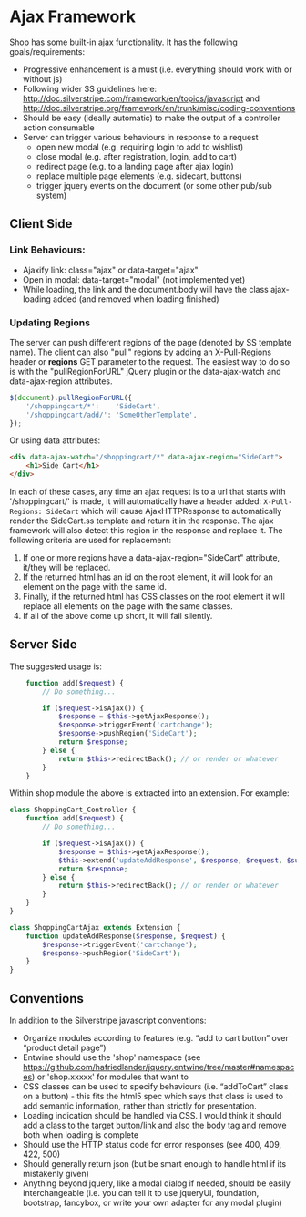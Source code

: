# Ajax Framework

Shop has some built-in ajax functionality. It has the following goals/requirements:

- Progressive enhancement is a must (i.e. everything should work with or without js)
- Following wider SS guidelines here: http://doc.silverstripe.com/framework/en/topics/javascript
  and http://doc.silverstripe.org/framework/en/trunk/misc/coding-conventions
- Should be easy (ideally automatic) to make the output of a controller action consumable
- Server can trigger various behaviours in response to a request
  * open new modal (e.g. requiring login to add to wishlist)
  * close modal (e.g. after registration, login, add to cart)
  * redirect page (e.g. to a landing page after ajax login)
  * replace multiple page elements (e.g. sidecart, buttons)
  * trigger jquery events on the document (or some other pub/sub system)


## Client Side

### Link Behaviours:

- Ajaxify link: class="ajax" or data-target="ajax"
- Open in modal: data-target="modal" (not implemented yet)
- While loading, the link and the document.body will have the class ajax-loading added (and removed when loading finished)

### Updating Regions

The server can push different regions of the page (denoted by SS template name). The client can also "pull"
regions by adding an X-Pull-Regions header or __regions__ GET parameter to the request. The easiest way to
do so is with the "pullRegionForURL" jQuery plugin or the data-ajax-watch and data-ajax-region attributes.

```js
$(document).pullRegionForURL({
	'/shoppingcart/*':    'SideCart',
	'/shoppingcart/add/': 'SomeOtherTemplate',
});
```

Or using data attributes:

```html
<div data-ajax-watch="/shoppingcart/*" data-ajax-region="SideCart">
	<h1>Side Cart</h1>
</div>
```

In each of these cases, any time an ajax request is to a url that starts with '/shoppingcart/' is made, it
will automatically have a header added: `X-Pull-Regions: SideCart` which will cause AjaxHTTPResponse to
automatically render the SideCart.ss template and return it in the response. The ajax framework will also
detect this region in the response and replace it. The following criteria are used for replacement:

1. If one or more regions have a data-ajax-region="SideCart" attribute, it/they will be replaced.
2. If the returned html has an id on the root element, it will look for an element on the page with the same id.
3. Finally, if the returned html has CSS classes on the root element it will replace all elements on the page with the
   same classes.
4. If all of the above come up short, it will fail silently.



## Server Side

The suggested usage is:

```php
	function add($request) {
		// Do something...

		if ($request->isAjax()) {
			$response = $this->getAjaxResponse();
			$response->triggerEvent('cartchange');
			$response->pushRegion('SideCart');
			return $response;
		} else {
			return $this->redirectBack(); // or render or whatever
		}
	}
```

Within shop module the above is extracted into an extension. For example:

```php
class ShoppingCart_Controller {
	function add($request) {
		// Do something...

		if ($request->isAjax()) {
			$response = $this->getAjaxResponse();
			$this->extend('updateAddResponse', $response, $request, $success);
			return $response;
		} else {
			return $this->redirectBack(); // or render or whatever
		}
	}
}

class ShoppingCartAjax extends Extension {
	function updateAddResponse($response, $request) {
		$response->triggerEvent('cartchange');
		$response->pushRegion('SideCart');
	}
}
```


## Conventions

In addition to the Silverstripe javascript conventions:

- Organize modules according to features (e.g. “add to cart button” over “product detail page”)
- Entwine should use the 'shop' namespace (see https://github.com/hafriedlander/jquery.entwine/tree/master#namespaces)
  or 'shop.xxxxx' for modules that want to
- CSS classes can be used to specify behaviours (i.e. “addToCart” class on a button) - this fits the html5 spec which
  says that class is used to add semantic information, rather than strictly for presentation.
- Loading indication should be handled via CSS. I would think it should add a class to the target button/link and also
  the body tag and remove both when loading is complete
- Should use the HTTP status code for error responses (see 400, 409, 422, 500)
- Should generally return json (but be smart enough to handle html if its mistakenly given)
- Anything beyond jquery, like a modal dialog if needed, should be easily interchangeable (i.e. you can tell it to use
  jqueryUI, foundation, bootstrap, fancybox, or write your own adapter for any modal plugin)